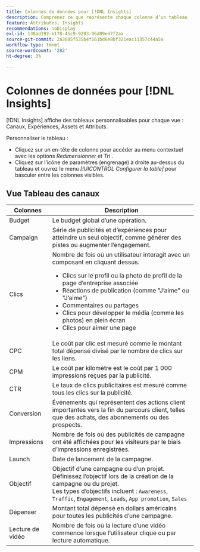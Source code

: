 ```yaml
---
title: Colonnes de données pour [!DNL Insights]
description: Comprenez ce que représente chaque colonne d’un tableau  [!DNL Insights]  dans GenStudio pour les marketeurs de performances.
feature: Attributes, Insights
recommendations: noDisplay
exl-id: 138ad192-b178-45c9-9293-96d89ed7f2aa
source-git-commit: 2a3085f535b4f161bd6e8bf321eac11357c44a5a
workflow-type: tm+mt
source-wordcount: '282'
ht-degree: 3%

---
```


# Colonnes de données pour [!DNL Insights]

[!DNL Insights] affiche des tableaux personnalisables pour chaque vue : Canaux, Expériences, Assets et Attributs.

Personnaliser le tableau :

- Cliquez sur un en-tête de colonne pour accéder au menu contextuel avec les options _Redimensionner_ et _Tri_ .
- Cliquez sur l’icône de paramètres (engrenage) à droite au-dessus du tableau et ouvrez le menu _[!UICONTROL Configurer la table]_ pour basculer entre les colonnes visibles.

## Vue Tableau des canaux

| Colonnes | Description |
| ----------- | ------------ |
| Budget | Le budget global d’une opération. |
| Campaign | Série de publicités et d’expériences pour atteindre un seul objectif, comme générer des pistes ou augmenter l’engagement. |
| Clics | Nombre de fois où un utilisateur interagit avec un composant en cliquant dessus.<ul><li>Clics sur le profil ou la photo de profil de la page d’entreprise associée</li><li>Réactions de publication (comme &quot;J’aime&quot; ou &quot;J’aime&quot;)</li><li>Commentaires ou partages</li><li>Clics pour développer le média (comme les photos) en plein écran</li><li>Clics pour aimer une page</li></ul> |
| CPC | Le coût par clic est mesuré comme le montant total dépensé divisé par le nombre de clics sur les liens. |
| CPM | Le coût par kilomètre est le coût par 1 000 impressions reçues par la publicité. |
| CTR | Le taux de clics publicitaires est mesuré comme tous les clics sur la publicité. |
| Conversion | Événements qui représentent des actions client importantes vers la fin du parcours client, telles que des achats, des abonnements ou des prospects. |
| Impressions | Nombre de fois où des publicités de campagne ont été affichées pour les visiteurs par le biais d’impressions enregistrées. |
| Launch | Date de lancement de la campagne. |
| Objectif | Objectif d’une campagne ou d’un projet. Définissez l’objectif lors de la création de la campagne ou du projet.<br>Les types d’objectifs incluent : `Awareness`, `Traffic`, `Engagement`, `Leads`, `App promotion`, `Sales` |
| Dépenser | Montant total dépensé en dollars américains pour toutes les publicités d’une campagne. |
| Lecture de vidéo | Nombre de fois où la lecture d’une vidéo commence lorsque l’utilisateur clique ou par lecture automatique. |
